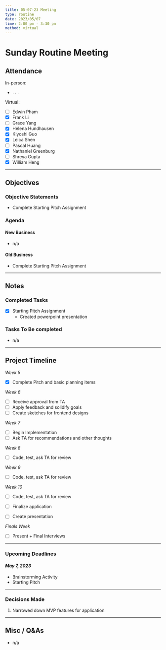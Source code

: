 ```yaml
---
title: 05-07-23 Meeting
type: routine 
date: 2023/05/07
time: 2:00 pm - 3:30 pm 
method: virtual 
---
```


# Sunday Routine Meeting 

## Attendance

In-person:

- . . .  

Virtual:

- [ ] Edwin Pham 
- [X] Frank Li 
- [ ] Grace Yang 
- [X] Helena Hundhausen 
- [X] Kiyoshi Guo 
- [X] Leica Shen
- [ ] Pascal Huang 
- [X] Nathaniel Greenburg 
- [ ] Shreya Gupta 
- [X] William Heng 

--- 

## Objectives

### Objective Statements

- Complete Starting Pitch Assignment

### Agenda
#### New Business
- n/a 

#### Old Business
- Complete Starting Pitch Assignment

--- 

## Notes

### Completed Tasks
- [X] Starting Pitch Assignment 
  - Created powerpoint presentation 

### Tasks To Be completed 
- n/a 
---

## Project Timeline
*Week 5*		
- [X] Complete Pitch and basic planning items

*Week 6* 
- [ ] Receive approval from TA
- [ ] Apply feedback and solidify goals
- [ ] Create sketches for frontend designs

*Week 7*
- [ ] Begin Implementation 
- [ ] Ask TA for recommendations and other thoughts

*Week 8*
- [ ] Code, test, ask TA for review

*Week 9*
- [ ] Code, test, ask TA for review

*Week 10*
- [ ] Code, test, ask TA for review
- [ ] Finalize application
- [ ] Create presentation


*Finals Week*
- [ ] Present + Final Interviews 

---

### Upcoming Deadlines
#### *May 7, 2023*
- Brainstorming Activity
- Starting Pitch 
  
---

### Decisions Made
1. Narrowed down MVP features for application 

---

## Misc / Q&As
- n/a 